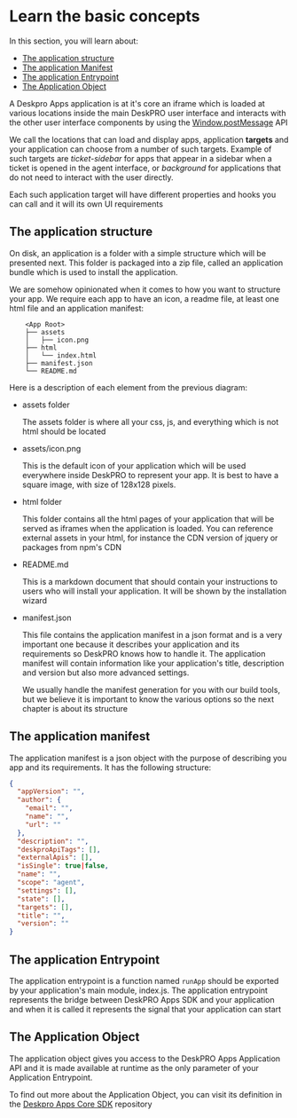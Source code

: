 # Learn the basic concepts

In this section, you will learn about:

- [The application structure](#the-application-structure)
- [The application Manifest](#the-application-manifest)
- [The application Entrypoint](#the-application-entrypoint)
- [The Application Object](#the-application-object)

A Deskpro Apps application is at it's core an iframe which is loaded at various locations inside the main DeskPRO user interface and interacts with the other user interface components 
   by using the [Window.postMessage](https://developer.mozilla.org/en-US/docs/Web/API/Window/postMessage) API  

We call the locations that can load and display apps, application **targets** and your application can choose from a number of such targets. Example of such targets are *ticket-sidebar* for apps that appear
 in a sidebar when a ticket is opened in the agent interface, or *background* for applications that do not need to interact with the user directly.
  
Each such application target will have different properties and hooks you can call and it will its own UI requirements 
   

## The application structure

On disk, an application is a folder with a simple structure which will be presented next. This folder is packaged into a zip file, called an application bundle which is used to install the application.

We are somehow opinionated when it comes to how you want to structure your app. We require each app to have an icon, a readme file, at least one html file and an application manifest: 

```
    <App Root>
    ├── assets
    │   ├── icon.png
    ├── html
    │   └── index.html
    ├── manifest.json
    └── README.md

```

Here is a description of each element from the previous diagram:


- assets folder
    
    The assets folder is where all your css, js, and everything which is not html should be located
    
- assets/icon.png
    
    This is the default icon of your application which will be used everywhere inside DeskPRO to represent your app. It is best to have a square image, with size of 128x128 pixels. 

- html folder
    
    This folder contains all the html pages of your application that will be served as iframes when the application is loaded. You can reference external assets in your html, for instance the CDN version of jquery or packages from npm's CDN
    
- README.md
    
    This is a markdown document that should contain your instructions to users who will install your application. It will be shown by the installation wizard 
 
- manifest.json
 
    This file contains the application manifest in a json format and is a very important one because it describes your application and its requirements so DeskPRO knows how to handle it. The application manifest will contain information like your application's title, description and version but also more advanced settings.
      
    We usually handle the manifest generation for you with our build tools, but we believe it is important to know the various options so the next chapter is about its structure 

## The application manifest

The application manifest is a json object with the purpose of describing you app and its requirements. It has the following structure:
    
```json
{
  "appVersion": "",
  "author": {
    "email": "",
    "name": "",
    "url": ""
  },
  "description": "",
  "deskproApiTags": [],
  "externalApis": [],
  "isSingle": true|false,
  "name": "",
  "scope": "agent",
  "settings": [],
  "state": [],
  "targets": [],
  "title": "",
  "version": ""
}

```

## The application Entrypoint

The application entrypoint is a function named `runApp` should be exported by your application's main module, index.js.
The application entrypoint represents the bridge between DeskPRO Apps SDK and your application and when it is called it represents the signal that your application can start

## The Application Object

The application object gives you access to the DeskPRO Apps Application API and it is made available at runtime as the only
parameter of your Application Entrypoint.

To find out more about the Application Object, you can visit its definition in the [Deskpro Apps Core SDK](https://github.com/deskpro/apps-sdk-core/blob/master/src/main/javascript/Core/App.js) repository
